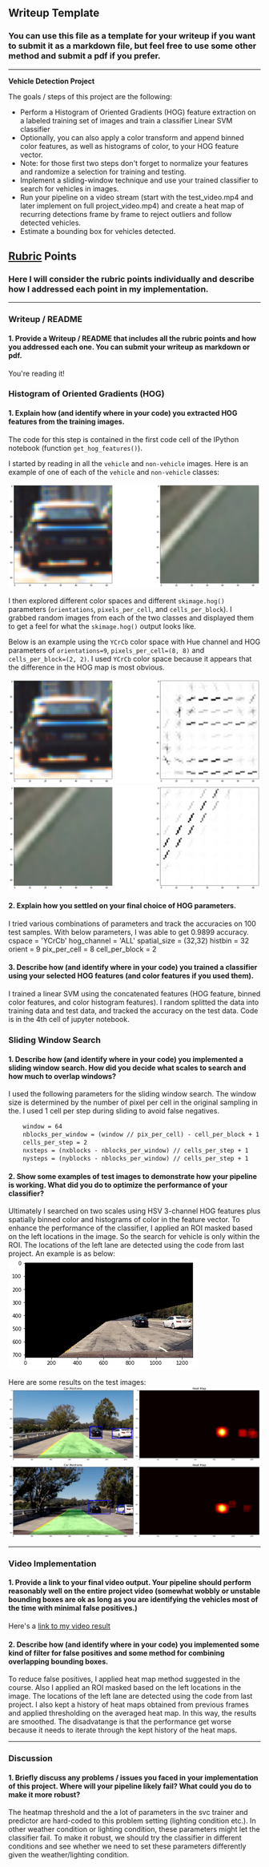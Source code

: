 ## Writeup Template
### You can use this file as a template for your writeup if you want to submit it as a markdown file, but feel free to use some other method and submit a pdf if you prefer.

---

**Vehicle Detection Project**

The goals / steps of this project are the following:

* Perform a Histogram of Oriented Gradients (HOG) feature extraction on a labeled training set of images and train a classifier Linear SVM classifier
* Optionally, you can also apply a color transform and append binned color features, as well as histograms of color, to your HOG feature vector. 
* Note: for those first two steps don't forget to normalize your features and randomize a selection for training and testing.
* Implement a sliding-window technique and use your trained classifier to search for vehicles in images.
* Run your pipeline on a video stream (start with the test_video.mp4 and later implement on full project_video.mp4) and create a heat map of recurring detections frame by frame to reject outliers and follow detected vehicles.
* Estimate a bounding box for vehicles detected.

[//]: # (Image References)
[image1]: ./output_images/image_example.png
[image2]: ./output_images/hog_car_YCrCb_color_space.png
[image3]: ./output_images/hog_notcar_YCrCb_color_space.png
[image4]: ./output_images/img_apply_roi_mask.png
[image5]: ./output_images/lane_w_car_locations.png
[image6]: ./output_images/lane_w_car_locations_another.png
[video1]: ./project_video_output.mp4

## [Rubric](https://review.udacity.com/#!/rubrics/513/view) Points
### Here I will consider the rubric points individually and describe how I addressed each point in my implementation.  

---
### Writeup / README

#### 1. Provide a Writeup / README that includes all the rubric points and how you addressed each one.  You can submit your writeup as markdown or pdf.   

You're reading it!

### Histogram of Oriented Gradients (HOG)

#### 1. Explain how (and identify where in your code) you extracted HOG features from the training images.

The code for this step is contained in the first code cell of the IPython notebook (function  `get_hog_features()`).  

I started by reading in all the `vehicle` and `non-vehicle` images.  Here is an example of one of each of the `vehicle` and `non-vehicle` classes:

![alt text][image1]

I then explored different color spaces and different `skimage.hog()` parameters (`orientations`, `pixels_per_cell`, and `cells_per_block`).  I grabbed random images from each of the two classes and displayed them to get a feel for what the `skimage.hog()` output looks like.

Below is an example using the `YCrCb` color space with Hue channel and HOG parameters of `orientations=9`, `pixels_per_cell=(8, 8)` and `cells_per_block=(2, 2)`. I used `YCrCb` color space because it appears that the difference in the HOG map is most obvious. 


![alt text][image2]
![alt text][image3]

#### 2. Explain how you settled on your final choice of HOG parameters.

I tried various combinations of parameters and track the accuracies on 100 test samples. With below parameters, I was able to get 0.9899 accuracy. 
cspace = 'YCrCb'
hog_channel = 'ALL'
spatial_size = (32,32)
histbin = 32
orient = 9
pix_per_cell = 8
cell_per_block = 2
 
#### 3. Describe how (and identify where in your code) you trained a classifier using your selected HOG features (and color features if you used them).

I trained a linear SVM using the concatenated features (HOG feature, binned color features, and color histogram features). I random splitted the data into training data and test data, and tracked the accuracy on the test data. Code is in the 4th cell of jupyter notebook. 

### Sliding Window Search

#### 1. Describe how (and identify where in your code) you implemented a sliding window search.  How did you decide what scales to search and how much to overlap windows?

I used the following parameters for the sliding window search. The window size is determined by the number of pixel per cell in the original sampling in the. I used 1 cell per step during sliding to avoid false negatives.
```
    window = 64
    nblocks_per_window = (window // pix_per_cell) - cell_per_block + 1
    cells_per_step = 2  
    nxsteps = (nxblocks - nblocks_per_window) // cells_per_step + 1
    nysteps = (nyblocks - nblocks_per_window) // cells_per_step + 1
```

#### 2. Show some examples of test images to demonstrate how your pipeline is working.  What did you do to optimize the performance of your classifier?

Ultimately I searched on two scales using HSV 3-channel HOG features plus spatially binned color and histograms of color in the feature vector. To enhance the performance of the classifier, I applied an ROI masked based on the left locations in the image. So the search for vehicle is only within the ROI. The locations of the left lane are detected using the code from last project. 
An example is as below: 
![alt text][image4]

Here are some results on the test images:
![alt text][image5]
![alt text][image6]


---

### Video Implementation

#### 1. Provide a link to your final video output.  Your pipeline should perform reasonably well on the entire project video (somewhat wobbly or unstable bounding boxes are ok as long as you are identifying the vehicles most of the time with minimal false positives.)
Here's a [link to my video result](./project_video_output.mp4)


#### 2. Describe how (and identify where in your code) you implemented some kind of filter for false positives and some method for combining overlapping bounding boxes.
To reduce false positives, I applied heat map method suggested in the course. Also I applied an ROI masked based on the left locations in the image. The locations of the left lane are detected using the code from last project. 
I also kept a history of heat maps obtained from previous frames and applied thresholding on the averaged heat map. In this way, the results are smoothed. The disadvatange is that the performance get worse because it needs to iterate through the kept history of the heat maps.

---

### Discussion

#### 1. Briefly discuss any problems / issues you faced in your implementation of this project.  Where will your pipeline likely fail?  What could you do to make it more robust?

The heatmap threshold and the a lot of parameters in the svc trainer and predictor are hard-coded to this problem setting (lighting condition etc.). In other weather condition or lighting condition, these parameters might let the classifier fail. To make it robust, we should try the classifier in different conditions and see whether we need to set these parameters differently given the weather/lighting condition.  

